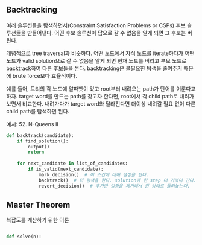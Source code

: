 ## Backtracking

여러 솔루션들을 탐색하면서(Constraint Satisfaction Problems or CSPs) 후보 솔루션들을 만들어낸다. 
어떤 후보 솔루션이 답으로 갈 수 없음을 알게 되면 그 후보는 버린다.

개념적으로 tree traversal과 비슷하다. 어떤 노드에서 자식 노드를 iterate하다가 어떤 노드가 valid solution으로 갈 수 없음을 알게 되면 현재 노드를 버리고 부모 노드로 backtrack하여 다른 후보들을 본다.
backtracking은 불필요한 탐색을 줄여주기 때문에 brute force보다 효율적이다.

예를 들어, 트리의 각 노드에 알파벳이 있고 root부터 내려오는 path가 단어를 이룬다고 하자. target word를 만드는 path를 찾고자 한다면, root에서 각 child path로 내려가보면서 비교한다. 
내려가다가 target word와 달라진다면 더이상 내려갈 필요 없이 다른 child path를 탐색하면 된다.

예시: 52. N-Queens II

```python
def backtrack(candidate):
    if find_solution():
        output()
        return
    
    for next_candidate in list_of_candidates:
        if is_valid(next_candidate):
            mark_decision()  # 이 조건에 대해 설정을 한다.
            backtrack()  # 더 탐색을 한다. solution에 한 step 더 가까이 간다.
            revert_decision()  # 추가한 설정을 제거해서 원 상태로 돌려놓는다.
```


## Master Theorem

복잡도를 계산하기 위한 이론


```python

def solve(n):


```